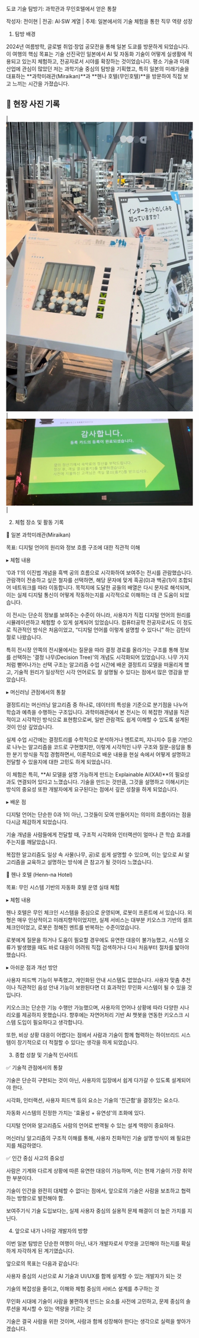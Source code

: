 도쿄 기술 탐방기: 과학관과 무인호텔에서 얻은 통찰

작성자: 전이현 | 전공: AI·SW 계열 | 주제: 일본에서의 기술 체험을 통한 직무 역량 성장



1. 탐방 배경

2024년 여름방학, 글로벌 취업·창업 공모전을 통해 일본 도쿄를 방문하게 되었습니다. 이 여행의 핵심 목표는 기술 선진국인 일본에서 AI 및 자동화 기술이 어떻게 실생활에 적용되고 있는지 체험하고, 전공자로서 시야를 확장하는 것이었습니다. 평소 기술과 미래 산업에 관심이 많았던 저는 과학기술 중심의 탐방을 기획했고, 특히 일본의 미래기술을 대표하는 **과학미래관(Miraikan)**과 **헨나 호텔(무인호텔)**을 방문하여 직접 보고 느끼는 시간을 가졌습니다.

## 📸 현장 사진 기록

| ![](./img/jp1.jpg) | ![](./img/jp2.jpg) | 


2. 체험 장소 및 활동 기록

📍 일본 과학미래관(Miraikan)

목표: 디지털 언어의 원리와 정보 흐름 구조에 대한 직관적 이해

▸ 체험 내용

‘0과 1’의 이진법 개념을 흑백 공의 흐름으로 시각화하여 보여주는 전시를 관람했습니다. 관람객이 전송하고 싶은 철자를 선택하면, 해당 문자에 맞게 흑공(0)과 백공(1)이 조합되어 네트워크를 따라 이동합니다. 목적지에 도달한 공들의 배열은 다시 문자로 해석되며, 이는 실제 디지털 통신이 어떻게 작동하는지를 시각적으로 이해하는 데 큰 도움이 되었습니다.

이 전시는 단순히 정보를 보여주는 수준이 아니라, 사용자가 직접 디지털 언어의 원리를 시뮬레이션하고 체험할 수 있게 설계되어 있었습니다. 컴퓨터공학 전공자로서도 이 정도로 직관적인 방식은 처음이었고, “디지털 언어를 이렇게 설명할 수 있다니” 하는 감탄이 절로 나왔습니다.

특히 전시장 안쪽의 전시물에서는 질문을 따라 결정 경로를 올라가는 구조를 통해 정보를 선택하는 '결정 나무(Decision Tree)'의 개념도 시각화되어 있었습니다. 나무 가지처럼 뻗어나가는 선택 구조는 알고리즘 수업 시간에 배운 결정트리 모델을 떠올리게 했고, 기술적 원리가 일상적인 시각 언어로도 잘 설명될 수 있다는 점에서 많은 영감을 받았습니다.

▸ 머신러닝 관점에서의 통찰

결정트리는 머신러닝 알고리즘 중 하나로, 데이터의 특성을 기준으로 분기점을 나누어 학습과 예측을 수행하는 구조입니다. 과학미래관에서 본 전시는 이 복잡한 개념을 직관적이고 시각적인 방식으로 표현함으로써, 일반 관람객도 쉽게 이해할 수 있도록 설계된 것이 인상 깊었습니다.

실제 수업 시간에는 결정트리를 수학적으로 분석하거나 엔트로피, 지니지수 등을 기반으로 나누는 알고리즘을 코드로 구현했지만, 이렇게 시각적인 나무 구조와 질문-응답을 통한 분기 방식을 직접 경험하면서, 이론적으로 배운 내용을 현실 속에서 어떻게 설명하고 전달할 수 있을지에 대한 고민도 하게 되었습니다.

이 체험은 특히, **AI 모델을 설명 가능하게 만드는 Explainable AI(XAI)**의 필요성과도 연결되어 있다고 느꼈습니다. 기술을 만드는 것만큼, 그것을 설명하고 이해시키는 방식의 중요성 또한 개발자에게 요구된다는 점에서 깊은 성찰을 하게 되었습니다.

▸ 배운 점

디지털 언어는 단순한 0과 1이 아닌, 그것들이 모여 만들어지는 의미의 흐름이라는 점을 다시금 체감하게 되었습니다.

기술 개념을 사람들에게 전달할 때, 구조적 시각화와 인터랙션이 얼마나 큰 학습 효과를 주는지를 깨달았습니다.

복잡한 알고리즘도 일상 속 사물(나무, 공)로 쉽게 설명할 수 있으며, 이는 앞으로 AI 알고리즘을 교육하고 설명하는 방식에 큰 참고가 될 것이라 느꼈습니다.

📍 헨나 호텔 (Henn-na Hotel)

목표: 무인 시스템 기반의 자동화 호텔 운영 실태 체험

▸ 체험 내용

헨나 호텔은 무인 체크인 시스템을 중심으로 운영되며, 로봇이 프론트에 서 있습니다. 외형은 매우 인상적이고 미래지향적이었지만, 실제 서비스는 대부분 키오스크 기반의 셀프 체크인이었고, 로봇은 정해진 멘트를 반복하는 수준이었습니다.

로봇에게 질문을 하거나 도움이 필요할 경우에도 유연한 대응이 불가능했고, 시스템 오류가 발생했을 때도 바로 대응이 어려워 직접 검색하거나 다시 처음부터 절차를 밟아야 했습니다.

▸ 아쉬운 점과 개선 방안

사용자 피드백 기능이 부족했고, 개인화된 안내 시스템도 없었습니다. 사용자 맞춤 추천이나 직관적인 음성 안내 기능이 보완된다면 더 효과적인 무인화 시스템이 될 수 있을 것입니다.

키오스크는 단순한 기능 수행만 가능했으며, 사용자의 언어나 상황에 따라 다양한 시나리오를 제공하지 못했습니다. 향후에는 자연어처리 기반 AI 챗봇을 연동한 키오스크 시스템 도입이 필요하다고 생각합니다.

또한, 비상 상황 대응이 어렵다는 점에서 사람과 기술이 함께 협력하는 하이브리드 시스템이 장기적으로 더 적절할 수 있다는 생각을 하게 되었습니다.

3. 종합 성찰 및 기술적 인사이트

✅ 기술적 관점에서의 통찰

기술은 단순히 구현되는 것이 아닌, 사용자의 입장에서 쉽게 다가갈 수 있도록 설계되어야 한다.

시각화, 인터랙션, 사용자 피드백 등의 요소는 기술의 '친근함'을 결정짓는 요소다.

자동화 시스템의 진정한 가치는 '효율성 + 유연성'의 조화에 있다.

디지털 언어와 알고리즘도 사람의 언어로 번역될 수 있는 설계 역량이 중요하다.

머신러닝 알고리즘의 구조적 이해를 통해, 사용자 친화적인 기술 설명 방식이 왜 필요한지를 체감하였다.

✅ 인간 중심 사고의 중요성

사람은 기계와 다르게 상황에 따른 유연한 대응이 가능하며, 이는 현재 기술이 가장 취약한 부분이다.

기술이 인간을 완전히 대체할 수 없다는 점에서, 앞으로의 기술은 사람을 보조하고 협력하는 방향으로 발전해야 함.

보여주기식 기술 도입보다는, 실제 사용자 중심의 실용적 문제 해결이 더 높은 가치를 지닌다.

4. 앞으로 내가 나아갈 개발자의 방향

이번 일본 탐방은 단순한 여행이 아닌, 내가 개발자로서 무엇을 고민해야 하는지를 확실하게 자각하게 된 계기였습니다.

앞으로의 목표는 다음과 같습니다:

사용자 중심의 시선으로 AI 기술과 UI/UX를 함께 설계할 수 있는 개발자가 되는 것

기술의 복잡성을 줄이고, 이해와 체험 중심의 서비스 설계를 추구하는 것

무인화 시대에 기술이 사람을 불편하게 만드는 요소를 사전에 고민하고, 문제 중심의 솔루션을 제시할 수 있는 역량을 기르는 것

기술은 결국 사람을 위한 것이며, 사람과 함께 성장해야 한다는 생각으로 실력을 쌓아가겠습니다.

